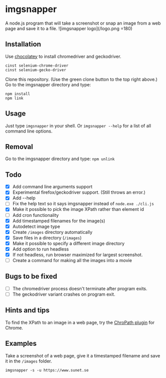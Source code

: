 # imgsnapper
A node.js program that will take a screenshot or snap an image from a web page and save it to a file.
![imgsnapper logo](/logo.png =180)

## Installation
Use [chocolatey](https://chocolatey.org/) to install chromedriver and geckodriver.
```
cinst selenium-chrome-driver
cinst selenium-gecko-driver
```
Clone this repository. (Use the green clone button to the top right above.)
Go to the imgsnapper directory and type:
```
npm install
npm link
```

## Usage

Just type `imgsnapper` in your shell. Or `imgsnapper --help` for a list of all command line options.

## Removal

Go to the imgsnapper directory and type: `npm unlink`

## Todo
- [x] Add command line arguments support
- [x] Experimental firefox/geckodriver support. (Still throws an error.)
- [x] Add --help
- [ ] Fix the help text so it says imgsnapper instead of `node.exe ./cli.js`
- [x] Make it possible to pick the image XPath rather than element id
- [ ] Add cron functionality
- [x] Add timestamped filenames for the image(s)
- [x] Autodetect image type
- [x] Create `/images` directory automatically
- [x] Save files in a directory (`/images`)
- [x] Make it possible to specify a different image directory
- [x] Add option to run headless
- [x] If not headless, run browser maximized for largest screenshot.
- [ ] Create a command for making all the images into a movie

## Bugs to be fixed
- [ ] The chromedriver process doesn't terminate after program exits.
- [ ] The geckodriver variant crashes on program exit.

## Hints and tips
To find the XPath to an image in a web page, try the [ChroPath plugin](https://chrome.google.com/webstore/detail/chropath/ljngjbnaijcbncmcnjfhigebomdlkcjo) for Chrome.

## Examples
Take a screenshot of a web page, give it a timestamped filename and save it in the `/images` folder.
```
imgsnapper -s -u https://www.sunet.se
```